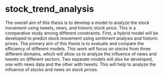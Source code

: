 # stock_trend_analysis

The overall aim of this thesis is to develop a model to analyze the stock movement using tweets, news, and historic stock price. This is a comparative study among different constraints. First, a hybrid model will be developed to predict stock movement using sentiment analysis and historic prices. The primary aim of this thesis is to evaluate and compare the efficiency of different models. This work will focus on stocks from three different domains, which will allow us to analyze the influence of news and tweets on different sectors. Two separate models will also be developed, one with news data and the other with tweets. This will help to analyze the influence of stocks and news on stock prices.
